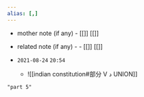 ```yaml
---
alias: [,]
---
```

- mother note (if any)
		- [[]] [[]]
- related note (if any) -
		- [[]] [[]]


- `2021-08-24`  `20:54`
	- ![[indian constitution#部分 V د UNION]]

```query
"part 5"
```